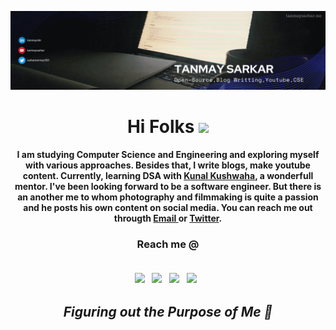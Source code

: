 [![Header](header.png "Header")](https://tanmaysarkar.me/)
<h1 align="center"> Hi Folks <img src="https://raw.githubusercontent.com/MartinHeinz/MartinHeinz/master/wave.gif" width="27px"> </h1>

<p align='center'><b> I am studying Computer Science and Engineering and exploring myself with various approaches. Besides that, I write blogs, make youtube content. Currently, learning DSA with <a href="https://github.com/kunal-kushwaha">Kunal Kushwaha</a>, a wonderfull mentor. I've been looking forward to be a software engineer. But there is an another me to whom photography and filmmaking is quite a passion and he posts his own content on social media. You can reach me out througth <a href="mailto:sarkartanmay393@gmail.com"> Email </a> or <a href="https://www.twitter.com/sarkartanmay393">Twitter</a>.</b> </p>

 <h3 align="center">Reach me @ <br><br>
   
  [<img src="https://img.icons8.com/color/48/000000/twitter.png" width="3.5%"/>](https://twitter.com/sarkartanmay393)  &nbsp; 
  [<img src="https://img.icons8.com/color/48/000000/linkedin.png" width="3.5%"/>](https://www.linkedin.com/in/tanmaysrkr/)  &nbsp; 
  [<img src="https://img.icons8.com/fluency/48/000000/instagram-new.png" width="3.5%"/>](https://www.instagram.com/tanmaysrkr/)  &nbsp; 
  [<img src="https://img.icons8.com/color/48/000000/youtube-play.png" width="3.5%"/>](https://www.youtube.com/tanmaysarkar)  &nbsp; 
  
 </h3>
 
 <h2 align='center'><i>Figuring out the Purpose of Me 🐣</i></h2>

